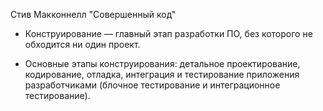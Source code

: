 Стив Макконнелл "Совершенный код"


 - Конструирование — главный этап разработки ПО, без которого не обходится ни один проект.

 - Основные этапы конструирования: детальное проектирование, кодирование,
   отладка, интеграция и тестирование приложения разработчиками (блочное тестирование и интеграционное тестирование).